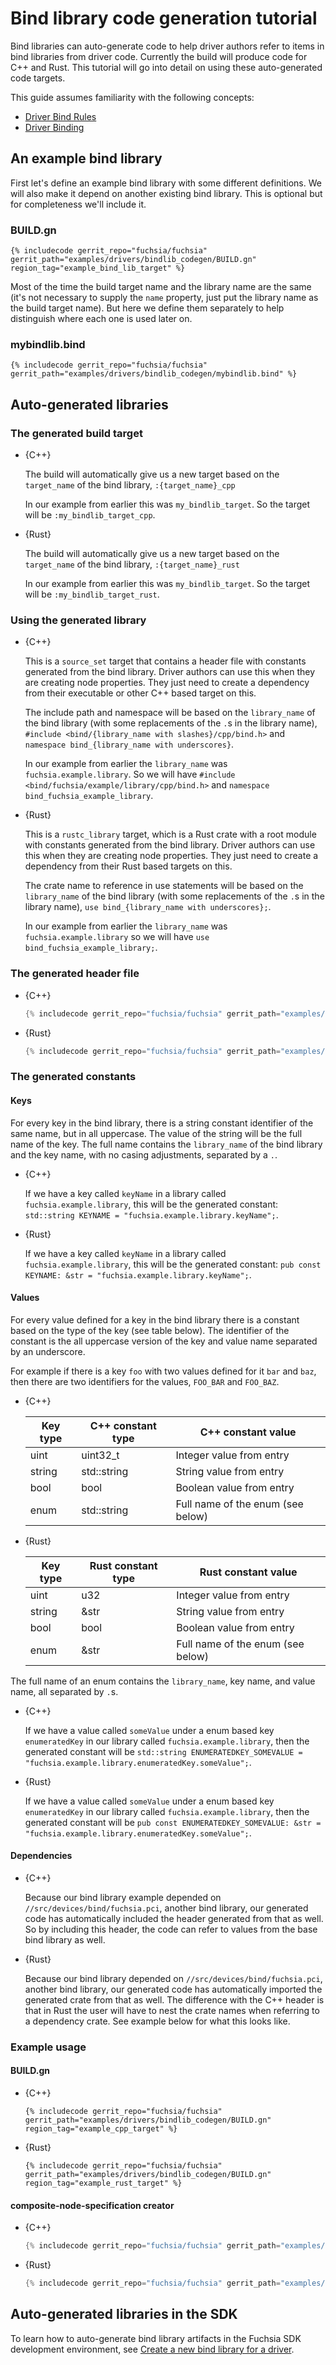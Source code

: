 # Bind library code generation tutorial

Bind libraries can auto-generate code to help driver authors refer to items in
bind libraries from driver code. Currently the build will produce code for C++ and Rust.
This tutorial will go into detail on using these auto-generated code targets.

This guide assumes familiarity with the following concepts:

 * [Driver Bind Rules](/docs/development/drivers/tutorials/bind-rules-tutorial.md)
 * [Driver Binding](/docs/development/drivers/concepts/device_driver_model/driver-binding.md)

## An example bind library

First let's define an example bind library with some different definitions. We will also make it
depend on another existing bind library. This is optional but for completeness we'll include it.

### BUILD.gn

```gn {:.devsite-disable-click-to-copy}
{% includecode gerrit_repo="fuchsia/fuchsia" gerrit_path="examples/drivers/bindlib_codegen/BUILD.gn" region_tag="example_bind_lib_target" %}
```

Most of the time the build target name and the library name are the same (it's
not necessary to supply the `name` property, just put the library name as the build target name).
But here we define them separately to help distinguish where each one is used later on.

### mybindlib.bind

```none {:.devsite-disable-click-to-copy}
{% includecode gerrit_repo="fuchsia/fuchsia" gerrit_path="examples/drivers/bindlib_codegen/mybindlib.bind" %}
```

## Auto-generated libraries

### The generated build target

* {C++}

  The build will automatically give us a new target based on the `target_name` of the bind library,
  `:{target_name}_cpp`

  In our example from earlier this was `my_bindlib_target`. So the target will be
  `:my_bindlib_target_cpp`.

* {Rust}

  The build will automatically give us a new target based on the `target_name` of the bind library,
  `:{target_name}_rust`

  In our example from earlier this was `my_bindlib_target`. So the target will be
  `:my_bindlib_target_rust`.

### Using the generated library

* {C++}

  This is a `source_set` target that contains a header file with constants generated from the
  bind library. Driver authors can use this when they are creating node properties. They just need
  to create a dependency from their executable or other C++ based target on this.

  The include path and namespace will be based on the `library_name` of the bind library (with
  some replacements of the `.`s in the library name),
  `#include <bind/{library_name with slashes}/cpp/bind.h>` and
  `namespace bind_{library_name with underscores}`.

  In our example from earlier the `library_name` was `fuchsia.example.library`. So we will have
  `#include <bind/fuchsia/example/library/cpp/bind.h>` and `namespace bind_fuchsia_example_library`.

* {Rust}

  This is a `rustc_library` target, which is a Rust crate with a root module with constants
  generated from the bind library. Driver authors can use this when they are creating node
  properties. They just need to create a dependency from their Rust based targets on this.

  The crate name to reference in use statements will be based on the `library_name` of the
  bind library (with some replacements of the `.`s in the library name),
  `use bind_{library_name with underscores};`.

  In our example from earlier the `library_name` was `fuchsia.example.library` so we will have
  `use bind_fuchsia_example_library;`.

### The generated header file

* {C++}

  ```cpp {:.devsite-disable-click-to-copy}
  {% includecode gerrit_repo="fuchsia/fuchsia" gerrit_path="examples/drivers/bindlib_codegen/cpp_codegen.h.golden" exclude_regexp="// Copyright.*|// Use of.*|// found in.*" %}
  ```

* {Rust}

  ```rust {:.devsite-disable-click-to-copy}
  {% includecode gerrit_repo="fuchsia/fuchsia" gerrit_path="examples/drivers/bindlib_codegen/rust_codegen.rs.golden" exclude_regexp="// Copyright.*|// Use of.*|// found in.*" %}
  ```

### The generated constants

#### Keys

For every key in the bind library, there is a string constant identifier of the same name,
but in all uppercase. The value of the string will be the full name of the key.
The full name contains the `library_name` of the bind library and the key name, with no
casing adjustments, separated by a `.`.

* {C++}

  If we have a key called `keyName` in a library called `fuchsia.example.library`, this will be the
  generated constant: `std::string KEYNAME = "fuchsia.example.library.keyName";`.

* {Rust}

  If we have a key called `keyName` in a library called `fuchsia.example.library`, this will be the
  generated constant: `pub const KEYNAME: &str = "fuchsia.example.library.keyName";`.

#### Values

For every value defined for a key in the bind library there is a constant based on the type
of the key (see table below). The identifier of the constant is the all uppercase version of
the key and value name separated by an underscore.

For example if there is a key `foo` with two values defined for it `bar` and `baz`, then there are
two identifiers for the values, `FOO_BAR` and `FOO_BAZ`.

* {C++}

  Key type | C++ constant type | C++ constant value
  -------- | ----------------- | ------------------
  uint     | uint32_t          | Integer value from entry
  string   | std::string       | String value from entry
  bool     | bool              | Boolean value from entry
  enum     | std::string       | Full name of the enum (see below)

* {Rust}

  Key type | Rust constant type | Rust constant value
  -------- | ------------------ | ------------------
  uint     | u32                | Integer value from entry
  string   | &str               | String value from entry
  bool     | bool               | Boolean value from entry
  enum     | &str               | Full name of the enum (see below)


The full name of an enum contains the `library_name`, key name, and value name,
all separated by `.`s.

* {C++}

  If we have a value called `someValue` under a enum based key `enumeratedKey` in our library
  called `fuchsia.example.library`, then the generated constant will be
  `std::string ENUMERATEDKEY_SOMEVALUE = "fuchsia.example.library.enumeratedKey.someValue";`.

* {Rust}

  If we have a value called `someValue` under a enum based key `enumeratedKey` in our library
  called `fuchsia.example.library`, then the generated constant will be
  `pub const ENUMERATEDKEY_SOMEVALUE: &str = "fuchsia.example.library.enumeratedKey.someValue";`.

#### Dependencies

* {C++}

  Because our bind library example depended on `//src/devices/bind/fuchsia.pci`, another bind
  library, our generated code has automatically included the header generated from that as well.
  So by including this header, the code can refer to values from the base bind library as well.

* {Rust}

  Because our bind library depended on `//src/devices/bind/fuchsia.pci`, another bind
  library, our generated code has automatically imported the generated crate from that as well.
  The difference with the C++ header is that in Rust the user will have to nest the crate names
  when referring to a dependency crate. See example below for what this looks like.

### Example usage

#### BUILD.gn

* {C++}

  ```gn {:.devsite-disable-click-to-copy}
  {% includecode gerrit_repo="fuchsia/fuchsia" gerrit_path="examples/drivers/bindlib_codegen/BUILD.gn" region_tag="example_cpp_target" %}
  ```

* {Rust}

  ```gn {:.devsite-disable-click-to-copy}
  {% includecode gerrit_repo="fuchsia/fuchsia" gerrit_path="examples/drivers/bindlib_codegen/BUILD.gn" region_tag="example_rust_target" %}
  ```

#### composite-node-specification creator

* {C++}

  ```cpp {:.devsite-disable-click-to-copy}
  {% includecode gerrit_repo="fuchsia/fuchsia" gerrit_path="examples/drivers/bindlib_codegen/parent-driver.cc" region_tag="code" %}
  ```

* {Rust}

  ```rust {:.devsite-disable-click-to-copy}
  {% includecode gerrit_repo="fuchsia/fuchsia" gerrit_path="examples/drivers/bindlib_codegen/parent-driver.rs" region_tag="code" %}
  ```

## Auto-generated libraries in the SDK

To learn how to auto-generate bind library artifacts in the Fuchsia SDK
development environment, see
[Create a new bind library for a driver](/docs/development/sdk/create-new-bind-library-for-driver.md).
